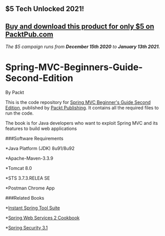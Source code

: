 ## $5 Tech Unlocked 2021!
[Buy and download this product for only $5 on PacktPub.com](https://www.packtpub.com/)
-----
*The $5 campaign         runs from __December 15th 2020__ to __January 13th 2021.__*

# Spring-MVC-Beginners-Guide-Second-Edition
By Packt

This is the code repository for [Spring MVC Beginner's Guide Second Edition](https://www.packtpub.com/application-development/spring-mvc-beginners-guide-second-edition), published by [Packt Publishing](https://www.packtpub.com/). It contains all the required files to run the code.

The book is for Java developers who want to exploit Spring MVC and its features to build web applications

###Software Requirements

*Java Platform (JDK) 8u91/8u92

*Apache-Maven-3.3.9

*Tomcat 8.0

*STS 3.7.3.RELEA SE

*Postman Chrome App

###Related Books

*[Instant Spring Tool Suite](https://www.packtpub.com/application-development/instant-spring-tool-suite?utm_source=github&utm_medium=repository&utm_campaign=9781782164142)

*[Spring Web Services 2 Cookbook](https://www.packtpub.com/web-development/spring-web-services-2-cookbook?utm_source=github&utm_medium=repository&utm_campaign=9781849515825)

*[Spring Security 3.1](https://www.packtpub.com/application-development/spring-security-31?utm_source=github&utm_medium=repository&utm_campaign=9781849518260)
